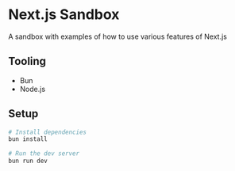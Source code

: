 # Next.js Sandbox

A sandbox with examples of how to use various features of Next.js

## Tooling

- Bun
- Node.js

## Setup

```bash
# Install dependencies
bun install

# Run the dev server
bun run dev
```
